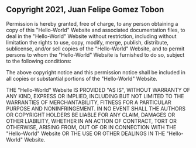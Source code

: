 ## Copyright 2021, Juan Felipe Gomez Tobon

Permission is hereby granted, free of charge, to any person obtaining a copy of this "Hello-World" Website and associated documentation files, to deal in the "Hello-World" Website without restriction, including without limitation the rights to use, copy, modify, merge, publish, distribute, sublicense, and/or sell copies of the "Hello-World" Website, and to permit persons to whom the "Hello-World" Website is furnished to do so, subject to the following conditions:

The above copyright notice and this permission notice shall be included in all copies or substantial portions of the "Hello-World" Website.

THE "Hello-World" Website IS PROVIDED "AS IS", WITHOUT WARRANTY OF ANY KIND, EXPRESS OR IMPLIED, INCLUDING BUT NOT LIMITED TO THE WARRANTIES OF MERCHANTABILITY, FITNESS FOR A PARTICULAR PURPOSE AND NONINFRINGEMENT. IN NO EVENT SHALL THE AUTHORS OR COPYRIGHT HOLDERS BE LIABLE FOR ANY CLAIM, DAMAGES OR OTHER LIABILITY, WHETHER IN AN ACTION OF CONTRACT, TORT OR OTHERWISE, ARISING FROM, OUT OF OR IN CONNECTION WITH THE "Hello-World" Website OR THE USE OR OTHER DEALINGS IN THE "Hello-World" Website.

